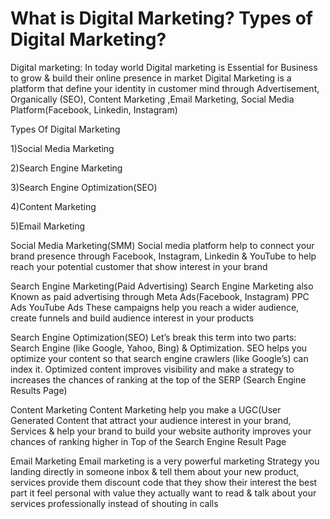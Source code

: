 # What is Digital Marketing? Types of Digital Marketing?
Digital marketing:
In today world Digital marketing is Essential for Business to grow & build their online presence in market Digital Marketing is a platform that define your identity in customer mind through Advertisement, Organically (SEO), Content Marketing ,Email Marketing, Social Media Platform(Facebook, Linkedin, Instagram)

Types Of Digital Marketing

1)Social Media Marketing

2)Search Engine Marketing

3)Search Engine Optimization(SEO)

4)Content Marketing

5)Email Marketing

Social Media Marketing(SMM)
Social media platform help to connect your brand presence through Facebook, Instagram, Linkedin & YouTube to help reach your potential customer that show interest in your brand

Search Engine Marketing(Paid Advertising)
Search Engine Marketing also Known as paid advertising through Meta Ads(Facebook, Instagram) PPC Ads YouTube Ads These campaigns help you reach a wider audience, create funnels and build audience interest in your products

Search Engine Optimization(SEO)
Let’s break this term into two parts: Search Engine (like Google, Yahoo, Bing) & Optimization. SEO helps you optimize your content so that search engine crawlers (like Google’s) can index it. Optimized content improves visibility and make a strategy to increases the chances of ranking at the top of the SERP (Search Engine Results Page)

Content Marketing
Content Marketing help you make a UGC(User Generated Content that attract your audience interest in your brand, Services & help your brand to build your website authority improves your chances of ranking higher in Top of the Search Engine Result Page

Email Marketing
Email marketing is a very powerful marketing Strategy you landing directly in someone inbox & tell them about your new product, services provide them discount code that they show their interest the best part it feel personal with value they actually want to read & talk about your services professionally instead of shouting in calls


